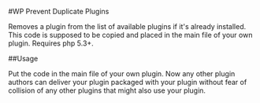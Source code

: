 #WP Prevent Duplicate Plugins

Removes a plugin from the list of available plugins if it's already installed. 
This code is supposed to be copied and placed in the main file of your own plugin. 
Requires php 5.3+.

##Usage

Put the code in the main file of your own plugin. Now any other plugin authors can deliver your plugin
packaged with your plugin without fear of collision of any other plugins that might also use your plugin.